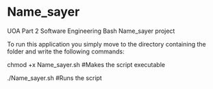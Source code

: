 # Name_sayer
UOA Part 2 Software Engineering Bash Name_sayer project

To run this application you simply move to the directory containing the folder and write the following commands:

chmod +x Name_sayer.sh  #Makes the script executable

./Name_sayer.sh  #Runs the script
